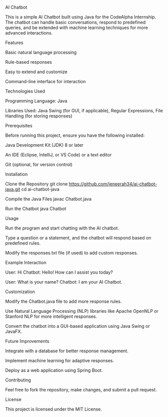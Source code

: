 AI Chatbot

This is a simple AI Chatbot built using Java for the CodeAlpha Internship. The chatbot can handle basic conversations, respond to predefined queries, and be extended with machine learning techniques for more advanced interactions.

Features

Basic natural language processing

Rule-based responses

Easy to extend and customize

Command-line interface for interaction

Technologies Used

Programming Language: Java

Libraries Used: Java Swing (for GUI, if applicable), Regular Expressions, File Handling (for storing responses)

Prerequisites

Before running this project, ensure you have the following installed:

Java Development Kit (JDK) 8 or later

An IDE (Eclipse, IntelliJ, or VS Code) or a text editor

Git (optional, for version control)

Installation

Clone the Repository
git clone https://github.com/jeneerah34/ai-chatbot-java.git cd ai-chatbot-java

Compile the Java Files
javac Chatbot.java

Run the Chatbot
java Chatbot

Usage

Run the program and start chatting with the AI chatbot.

Type a question or a statement, and the chatbot will respond based on predefined rules.

Modify the responses.txt file (if used) to add custom responses.

Example Interaction

User: Hi
Chatbot: Hello! How can I assist you today?

User: What is your name?
Chatbot: I am your AI Chatbot.

Customization

Modify the Chatbot.java file to add more response rules.

Use Natural Language Processing (NLP) libraries like Apache OpenNLP or Stanford NLP for more intelligent responses.

Convert the chatbot into a GUI-based application using Java Swing or JavaFX.

Future Improvements

Integrate with a database for better response management.

Implement machine learning for adaptive responses.

Deploy as a web application using Spring Boot.

Contributing

Feel free to fork the repository, make changes, and submit a pull request.

License

This project is licensed under the MIT License.